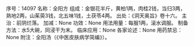 序号：14097
名称：全阳方
组成：金银花半斤，黄柏1两，肉桂2钱，当归3两，熟地2两，山茱萸3钱，北五味1钱，土茯苓4两。
出处：《洞天奥旨》卷十六。
主治：前阴烂落。
加减：None
功效：None
用法用量：每服1两，滚水调服。
制备方法：水5大碗，同浸干为末。
临床应用：None
各家论述：None
用药禁忌：None
附注：全阳汤（《中医皮肤病学简编》）。
